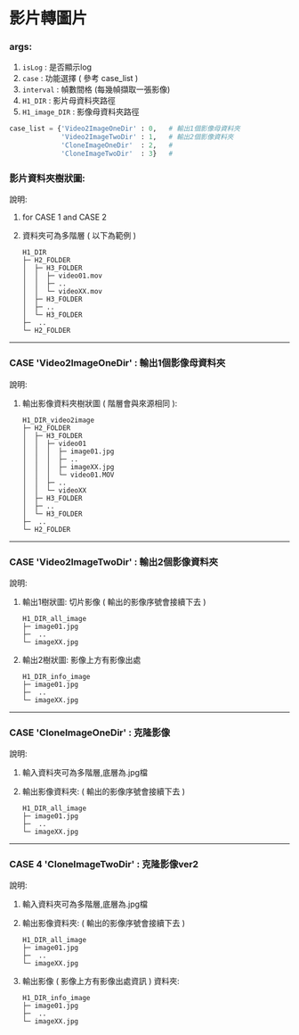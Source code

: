 # 影片轉圖片

### args:

1. `isLog`                : 是否顯示log
2. `case`                  : 功能選擇 ( 參考 case_list )
3. `interval`          : 幀數間格 (每幾幀擷取一張影像)
4. `H1_DIR`              : 影片母資料夾路徑
5. `H1_image_DIR`  : 影像母資料夾路徑

```python
case_list = {'Video2ImageOneDir' : 0,   # 輸出1個影像母資料夾
             'Video2ImageTwoDir' : 1,   # 輸出2個影像資料夾
             'CloneImageOneDir'  : 2,   # 
             'CloneImageTwoDir'  : 3}   # 
```

### 影片資料夾樹狀圖:

說明:

1. for CASE 1 and CASE 2
2. 資料夾可為多階層 ( 以下為範例 )
   
   ```
   H1_DIR  
   ├─ H2_FOLDER  
   │  ├─ H3_FOLDER  
   │  │  ├─ video01.mov  
   │  │  ├─ ..  
   │  │  └─ videoXX.mov  
   │  ├─ H3_FOLDER  
   │  ├─ ..  
   │  └─ H3_FOLDER  
   ├─  ..  
   └─ H2_FOLDER  
   ```

---

### CASE 'Video2ImageOneDir' : 輸出1個影像母資料夾

說明:

1. 輸出影像資料夾樹狀圖 ( 階層會與來源相同 ):
   
   ```
   H1_DIR_video2image
   ├─ H2_FOLDER
   │  ├─ H3_FOLDER
   │  │  ├─ video01
   │  │  │  ├─ image01.jpg
   │  │  │  ├─ ..
   │  │  │  ├─ imageXX.jpg
   │  │  │  └─ video01.MOV
   │  │  ├─ ..
   │  │  └─ videoXX
   │  ├─ H3_FOLDER
   │  ├─ ..
   │  └─ H3_FOLDER
   ├─  ..
   └─ H2_FOLDER
   ```

---

### CASE 'Video2ImageTwoDir' : 輸出2個影像資料夾

說明:

1. 輸出1樹狀圖: 切片影像 ( 輸出的影像序號會接續下去 )
   
   ```
   H1_DIR_all_image
   ├─ image01.jpg
   ├─  ..
   └─ imageXX.jpg
   ```

2. 輸出2樹狀圖: 影像上方有影像出處
   
   ```
   H1_DIR_info_image
   ├─ image01.jpg
   ├─  ..
   └─ imageXX.jpg
   ```

---

### CASE 'CloneImageOneDir' : 克隆影像

說明:

1. 輸入資料夾可為多階層,底層為.jpg檔
2. 輸出影像資料夾: ( 輸出的影像序號會接續下去 )
   
   ```
   H1_DIR_all_image
   ├─ image01.jpg
   ├─  ..  
   └─ imageXX.jpg
   ```

---

### CASE 4 'CloneImageTwoDir' : 克隆影像ver2

說明:

1. 輸入資料夾可為多階層,底層為.jpg檔
2. 輸出影像資料夾: ( 輸出的影像序號會接續下去 )
   
   ```
   H1_DIR_all_image
   ├─ image01.jpg
   ├─  ..  
   └─ imageXX.jpg
   ```
3. 輸出影像 ( 影像上方有影像出處資訊 ) 資料夾:
   
   ```
   H1_DIR_info_image
   ├─ image01.jpg
   ├─  ..  
   └─ imageXX.jpg
   ```
